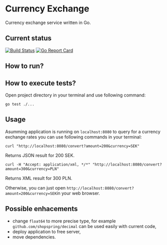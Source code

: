 # Currency Exchange

Currency exchange service written in Go.

## Current status

[![Build Status](https://travis-ci.org/maciaszczykm/currency-exchange.svg?branch=master)](https://travis-ci.org/maciaszczykm/currency-exchange)
[![Go Report Card](https://goreportcard.com/badge/github.com/maciaszczykm/currency-exchange)](https://goreportcard.com/report/github.com/maciaszczykm/currency-exchange)

## How to run?


## How to execute tests?

Open project directory in your terminal and use following command:

``` shell
go test ./...
```

## Usage

Asumming application is running on `localhost:8080` to query for a currency exchange rates you can use following
commands in your terminal:

``` shell
curl "http://localhost:8080/convert?amount=200&currency=SEK"

```

Returns JSON result for 200 SEK.


``` shell
curl -H "Accept: application/xml, */*" "http://localhost:8080/convert?amount=300&currency=PLN"

```

Returns XML result for 300 PLN.

Otherwise, you can just open `http://localhost:8080/convert?amount=200&currency=SEK`in your web browser.


## Possible enhacements

- change `float64` to more precise type, for example `github.com/shopspring/decimal` can be used easily with current 
code,
- deploy application to free server,
- move dependencies.